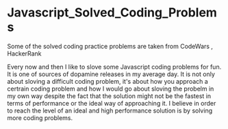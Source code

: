 # Javascript_Solved_Coding_Problems
Some of the solved coding practice problems are taken from CodeWars , HackerRank

Every now and then I like to slove some Javascript coding problems for fun. It is one of sources of dopamine releases in my average day. It is not only about sloving a difficult coding problem, it's about how you approach a certrain coding problem and how I would go about sloving the probelm in my own way despite the fact that the solution might not be the fastest in terms of performance or the ideal way of approaching it. I believe in order to reach the level of an ideal and high performance solution is by solving more coding problems.
